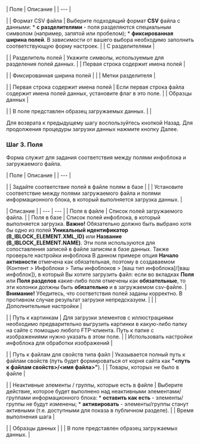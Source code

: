 | Поле | Описание |
| --- |

|
| Формат CSV файла | Выберите подходящий формат **CSV** файла с данными:  * **с разделителями** - поля разделяются специальным символом (например, запятой или пробелом); * **фиксированная ширина полей**.  В зависимости от вашего выбора необходимо заполнить соответствующую форму настроек. |
| С разделителями |

|
| Разделитель полей | Укажите символы, используемые для разделения полей данных. |
| Первая строка содержит имена полей |

|
| Фиксированная ширина полей | |
| Метки разделителя |

|
| Первая строка содержит имена полей | Если первая строка файла содержит имена полей данных, установите флаг в это поле. |
| Образцы данных |

|
| В поле представлен образец загружаемых данных. | |

Для возврата к предыдущему шагу воспользуйтесь кнопкой Назад. Для продолжения процедуры загрузки данных нажмите кнопку Далее.

### Шаг 3. Поля

Форма служит для задания соответствия между полями инфоблока и загружаемого файла.

| Поле | Описание |
| --- |

|
| Задайте соответствие полей в файле полям в базе | |
| Установите соответствие между полями загружаемого файла и полями информационного блока, в который выполняется загрузка данных.  |

| Описание | | --- | --- | | Поля в файле | Список полей загружаемого файла. | | Поля в базе | Список полей инфоблока, в который выполняется загрузка. **Важно!** Обязательно должно быть выбрано хотя бы одно из полей **Уникальный идентификатор (B\_IBLOCK\_ELEMENT.XML\_ID)** или **Название (B\_IBLOCK\_ELEMENT.NAME)**. Эти поля используются для сопоставления записей в файле записям в базе данных.   Также проверьте настройки инфоблока    В данном примере опция **Начало активности** отмечена как обязательная, поэтому в создаваемом   (Контент > Инфоблоки > Типы инфоблоков > [ваш тип инфоблока]/[ваш инфоблок]), в который Вы хотите загрузить файл: если во вкладках **Поля** или **Поля разделов** какие-либо поля отмечены как **обязательные**, то эти колонки должны быть **обязательно** и в загружаемом csv-файле. |   **Внимание!** Убедитесь, что соответствия полей заданы корректно. В противном случае результат загрузки непредсказуем. | |
| Дополнительные настройки |

|
| Путь к картинкам | Для загрузки элементов с иллюстрациями необходимо предварительно выгрузить картинки в какую-либо папку на сайте с помощью любого FTP-клиента. Путь к папке с изображениями нужно указать в этом поле. |
| Использовать настройки инфоблока для обработки изображений |

|
| Путь к файлам для свойств типа файл | Указывается полный путь к файлам свойств (путь будет формироваться от корня сайта как **"<путь к файлам свойств>/<имя файла>"**). |
| Товары, которых не было в файле |

|
| Неактивные элементы / группы, которые есть в файле | Выберите действие, которое будет выполнено над неактивными элементами/группами информационного блока:  * **оставить как есть** - элементы/группы не будут изменены; * **активировать** - элементы/группы станут активными (т.е. доступными для показа в публичном разделе). |
| Время выполнения шага |

|
| Образцы данных | |
| В поле представлен образец загружаемых данных. |